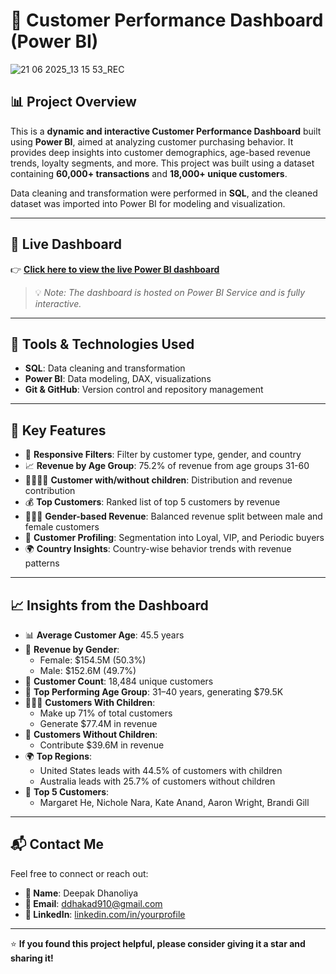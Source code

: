 # 🧾 Customer Performance Dashboard (Power BI)

![21 06 2025_13 15 53_REC](https://github.com/user-attachments/assets/701c805b-fa83-4b92-abd6-c8440a5f46ef)


## 📊 Project Overview

This is a **dynamic and interactive Customer Performance Dashboard** built using **Power BI**, aimed at analyzing customer purchasing behavior. It provides deep insights into customer demographics, age-based revenue trends, loyalty segments, and more. This project was built using a dataset containing **60,000+ transactions** and **18,000+ unique customers**.

Data cleaning and transformation were performed in **SQL**, and the cleaned dataset was imported into Power BI for modeling and visualization.

---

## 🚀 Live Dashboard

👉 **[Click here to view the live Power BI dashboard](https://app.powerbi.com/view?r=eyJrIjoiNTI1Yjk5YWYtMDY1Yy00ZDFlLWJjNWMtNzE1OWRlZDQ1NTY3IiwidCI6IjRjZmE2ZjViLTU5ZTYtNGJhOS04YmRkLTVhZjQ5ZTQ1OTI1NiJ9)**

> 💡 *Note: The dashboard is hosted on Power BI Service and is fully interactive.*

---

## 🔧 Tools & Technologies Used

- **SQL**: Data cleaning and transformation  
- **Power BI**: Data modeling, DAX, visualizations  
- **Git & GitHub**: Version control and repository management  

---

## 🧩 Key Features

- 📌 **Responsive Filters**: Filter by customer type, gender, and country  
- 📈 **Revenue by Age Group**: 75.2% of revenue from age groups 31-60  
- 👨‍👩‍👧‍👦 **Customer with/without children**: Distribution and revenue contribution  
- 💰 **Top Customers**: Ranked list of top 5 customers by revenue  
- 🧑‍🤝‍🧑 **Gender-based Revenue**: Balanced revenue split between male and female customers  
- 🔎 **Customer Profiling**: Segmentation into Loyal, VIP, and Periodic buyers  
- 🌍 **Country Insights**: Country-wise behavior trends with revenue patterns  

---

## 📈 Insights from the Dashboard

- 📊 **Average Customer Age**: 45.5 years  
- 💸 **Revenue by Gender**:  
  - Female: $154.5M (50.3%)  
  - Male: $152.6M (49.7%)  
- 👥 **Customer Count**: 18,484 unique customers  
- 🧓 **Top Performing Age Group**: 31–40 years, generating $79.5K  
- 👨‍👩‍👧 **Customers With Children**:  
  - Make up 71% of total customers  
  - Generate $77.4M in revenue  
- 🚫 **Customers Without Children**:  
  - Contribute $39.6M in revenue  
- 🌍 **Top Regions**:  
  - United States leads with 44.5% of customers with children  
  - Australia leads with 25.7% of customers without children  
- 🏅 **Top 5 Customers**:  
  - Margaret He, Nichole Nara, Kate Anand, Aaron Wright, Brandi Gill  

---

## 📬 Contact Me

Feel free to connect or reach out:

- **👤 Name**: Deepak Dhanoliya  
- **📧 Email**: ddhakad910@gmail.com 
- **🔗 LinkedIn**: [linkedin.com/in/yourprofile]([https://www.linkedin.com/in/yourprofile](https://www.linkedin.com/in/deepakdhanoliya/))  

---

⭐ **If you found this project helpful, please consider giving it a star and sharing it!**
